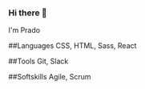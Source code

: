 ### Hi there 👋

I'm Prado 

##Languages
CSS, HTML, Sass, React

##Tools
Git, Slack

##Softskills
Agile, Scrum


